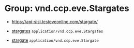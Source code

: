 # Group: vnd.ccp.eve.Stargates 

* https://api-sisi.testeveonline.com/stargate/ 

* [stargates](stargate/stargates.md) `application/vnd.ccp.eve.Stargates`
* [stargate](stargate/stargate.md) `application/vnd.ccp.eve.Stargate`

